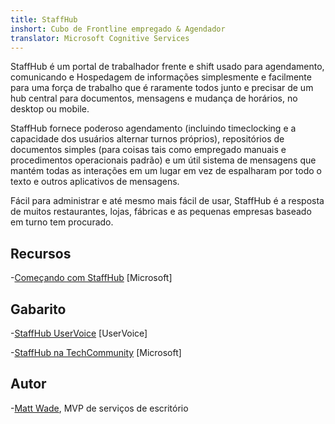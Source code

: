 ```yaml
---
title: StaffHub
inshort: Cubo de Frontline empregado & Agendador
translator: Microsoft Cognitive Services
---
```


StaffHub é um portal de trabalhador frente e shift usado para agendamento, comunicando e Hospedagem de informações simplesmente e facilmente para uma força de trabalho que é raramente todos junto e precisar de um hub central para documentos, mensagens e mudança de horários, no desktop ou mobile.

StaffHub fornece poderoso agendamento (incluindo timeclocking e a capacidade dos usuários alternar turnos próprios), repositórios de documentos simples (para coisas tais como empregado manuais e procedimentos operacionais padrão) e um útil sistema de mensagens que mantém todas as interações em um lugar em vez de espalharam por todo o texto e outros aplicativos de mensagens. 

Fácil para administrar e até mesmo mais fácil de usar, StaffHub é a resposta de muitos restaurantes, lojas, fábricas e as pequenas empresas baseado em turno tem procurado.

Recursos
---------

-[Começando com StaffHub](https://support.office.com/en-us/article/getting-started-with-microsoft-staffhub-92e9480f-0a37-47d2-ac96-2d11ee5f0656)
    \[Microsoft\]


Gabarito
---------

-[StaffHub UserVoice](https://staffhub.uservoice.com/forums/323718-general)
    \[UserVoice\]

-[StaffHub na TechCommunity](https://techcommunity.microsoft.com/t5/Microsoft-StaffHub/ct-p/StaffHub)
    \[Microsoft\]

Autor
---------

-[Matt Wade](https://www.linkedin.com/in/thatmattwade/), MVP de serviços de escritório

